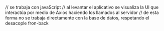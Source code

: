 // se trabaja con javaScript
// al levantar el aplicativo se visualiza la UI que interactúa por medio de Axios haciendo los llamados al servidor
// de esta forma no se trabaja directamente con la base de datos, respetando el desacople fron-back

